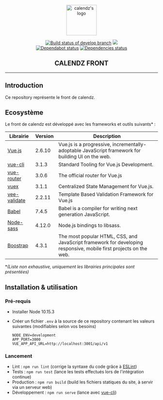 <p align="center"><a href="https://calendz.app/" target="_blank" rel="noopener noreferrer"><img width="100" src="https://avatars3.githubusercontent.com/u/51510476?s=400&u=e110cf083bbc29eab84d4dceb85c94d7a87882db&v=4" alt="calendz's logo"></a></p>

<p align="center">
  <a href="https://travis-ci.com/calendz/calendz-front"><img src="https://travis-ci.com/calendz/calendz-front.svg?branch=develop" alt="Build status of develop branch"></a>
  <a href="https://www.codacy.com/app/calendz/front?utm_source=github.com&amp;utm_medium=referral&amp;utm_content=calendz/calendz-front&amp;utm_campaign=Badge_Grade"><img src="https://api.codacy.com/project/badge/Grade/031c9c14be87456889c2772d66aaff3b"/></a>
  <br>
  <a href="https://dependabot.com/"><img src="https://api.dependabot.com/badges/status?host=github&amp;repo=calendz/calendz-front" alt="Dependabot status"></a>
  <a href="https://dependabot.com/"><img src="https://img.shields.io/david/calendz/calendz-front.svg?maxAge=3600" alt="Dependencies status"></a>
  <br>
</p>

<h2 align="center">CALENDZ FRONT</h2>

---

## Introduction

Ce repository représente le front de calendz.

## Ecosystème

Le front de calendz est développé avec les frameworks et outils suivants* :

| Librairie        | Version | Description                                                                                                       |
| ---------------- | ------- | ----------------------------------------------------------------------------------------------------------------- |
| [Vue.js]         | 2.6.10  | Vue.js is a progressive, incrementally-adoptable JavaScript framework for building UI on the web.                 |
| [vue-cli]        | 3.1.3   | Standard Tooling for Vue.js Development.                                                                          |
| [vue-router]     | 3.0.6   | The official router for Vue.js                                                                                    |
| [vuex]           | 3.1.1   | Centralized State Management for Vue.js.                                                                          |
| [vee-validate]   | 2.2.11  | Template Based Validation Framework for Vue.js                                                                    |
| [Babel]          | 7.4.5   | Babel is a compiler for writing next generation JavaScript.                                                       |
| [Node-sass]      | 4.12.0  | Node.js bindings to libsass.                                                                                      |
| [Boostrap]       | 4.3.1   | The most popular HTML, CSS, and JavaScript framework for developing responsive, mobile first projects on the web. |

**(Liste non exhaustive, uniquement les librairies principales sont présentées)*

## Installation & utilisation

### Pré-requis

* Installer Node 10.15.3
* Créer un fichier `.env` à la source de ce repository contenant les valeurs suivantes (modifiables selon vos besoins)

      NODE_ENV=development
      APP_PORT=3000
      VUE_APP_API_URL=http://localhost:3001/api/v1

### Lancement

* Lint : `npm run lint` (corrige la syntaxe du code grâce à [ESLint](https://github.com/eslint/eslint))
* Tests : `npm run test` (lance les tests effectués lors de l'intégration continue)
* Production : `npm run build` (build les fichiers statiques du site, à servir via un serveur web)
* Développement : `npm run serve` (lance avec [vue-cli](https://github.com/vuejs/vue-cli))

[Vue.js]: https://github.com/vuejs/vue
[vue-cli]: https://github.com/vuejs/vue-cli
[vue-router]: https://github.com/vuejs/vue-router
[vuex]: https://github.com/vuejs/vuex
[vee-validate]: https://github.com/baianat/vee-validate
[Babel]: https://github.com/babel/babel
[Node-sass]: https://github.com/sass/node-sass
[Boostrap]: https://github.com/twbs/bootstrap
